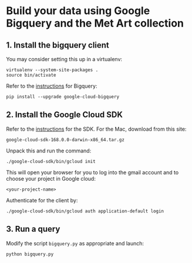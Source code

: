 # Build your data using Google Bigquery and the Met Art collection


## 1. Install the bigquery client

You may consider setting this up in a virtualenv:

	virtualenv --system-site-packages .
	source bin/activate

Refer to the [instructions](https://cloud.google.com/bigquery/docs/reference/libraries) for Bigquery:

	pip install --upgrade google-cloud-bigquery




## 2. Install the Google Cloud SDK

Refer to the [instructions](https://cloud.google.com/sdk/docs/) for the SDK.
For the Mac, download from this site:

	google-cloud-sdk-168.0.0-darwin-x86_64.tar.gz

Unpack this and run the command:

	./google-cloud-sdk/bin/gcloud init

   This will open your browser for you to log into the gmail account and to choose your project in Google cloud:

	<your-project-name>

   Authenticate for the client by:

	./google-cloud-sdk/bin/gcloud auth application-default login

## 3. Run a query

Modify the script `bigquery.py` as appropriate and launch:

	python bigquery.py

